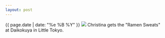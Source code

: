```yaml
---
layout: post
---
```


<p>
  <time>{{ page.date | date: "%e %B %Y" }}</time>
  <img src="https://s3.amazonaws.com/life.aaronjgreenberg.com/346.jpg">
  Christina gets the "Ramen Sweats" at Daikokuya in Little Tokyo.
</p>
